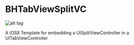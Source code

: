 BHTabViewSplitVC
================

![alt tag](http://url/to/img.png)


A iOS8 Template for embedding a UISplitViewController in a UITabViewController
